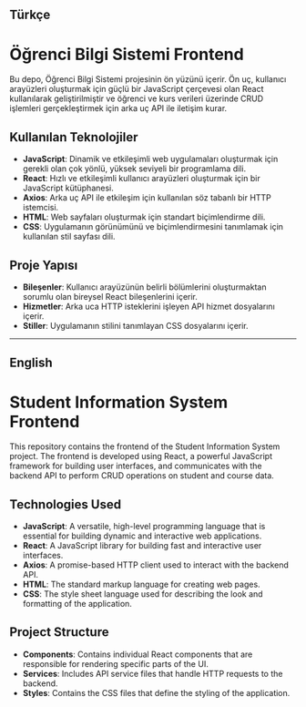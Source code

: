 ## Türkçe

# Öğrenci Bilgi Sistemi Frontend

Bu depo, Öğrenci Bilgi Sistemi projesinin ön yüzünü içerir. Ön uç, kullanıcı arayüzleri oluşturmak için güçlü bir JavaScript çerçevesi olan React kullanılarak geliştirilmiştir ve öğrenci ve kurs verileri üzerinde CRUD işlemleri gerçekleştirmek için arka uç API ile iletişim kurar.

## Kullanılan Teknolojiler

- **JavaScript**: Dinamik ve etkileşimli web uygulamaları oluşturmak için gerekli olan çok yönlü, yüksek seviyeli bir programlama dili.
- **React**: Hızlı ve etkileşimli kullanıcı arayüzleri oluşturmak için bir JavaScript kütüphanesi.
- **Axios**: Arka uç API ile etkileşim için kullanılan söz tabanlı bir HTTP istemcisi.
- **HTML**: Web sayfaları oluşturmak için standart biçimlendirme dili.
- **CSS**: Uygulamanın görünümünü ve biçimlendirmesini tanımlamak için kullanılan stil sayfası dili.

## Proje Yapısı

- **Bileşenler**: Kullanıcı arayüzünün belirli bölümlerini oluşturmaktan sorumlu olan bireysel React bileşenlerini içerir.
- **Hizmetler**: Arka uca HTTP isteklerini işleyen API hizmet dosyalarını içerir.
- **Stiller**: Uygulamanın stilini tanımlayan CSS dosyalarını içerir.

---

## English

# Student Information System Frontend

This repository contains the frontend of the Student Information System project. The frontend is developed using React, a powerful JavaScript framework for building user interfaces, and communicates with the backend API to perform CRUD operations on student and course data.

## Technologies Used

- **JavaScript**: A versatile, high-level programming language that is essential for building dynamic and interactive web applications.
- **React**: A JavaScript library for building fast and interactive user interfaces.
- **Axios**: A promise-based HTTP client used to interact with the backend API.
- **HTML**: The standard markup language for creating web pages.
- **CSS**: The style sheet language used for describing the look and formatting of the application.

## Project Structure

- **Components**: Contains individual React components that are responsible for rendering specific parts of the UI.
- **Services**: Includes API service files that handle HTTP requests to the backend.
- **Styles**: Contains the CSS files that define the styling of the application.
